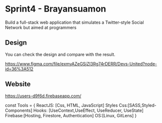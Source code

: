 # Sprint4 - Brayansuamon
Build a full-stack web application that simulates a Twitter-style Social Network but aimed at programmers

## Design
You can check the design and compare with the result.

https://www.figma.com/file/exmyAZeGSjZI3Rg74rDERR/Devs-United?node-id=36%3A512

## Website
https://users-d9f6d.firebaseapp.com/

const Tools = {
ReactJS: [Css, HTML, JavaScript]
Styles Css:[SASS,Styled-Components]
Hooks: [UseContext,UseEffect, UseReducer, UseState] 
Firebase:[Hosting, Firestore, Authentication]
OS:[Linux, GitLens]
}


